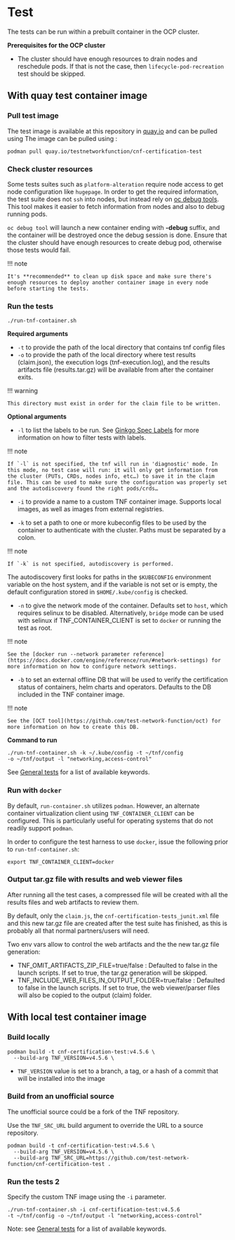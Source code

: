 <!-- markdownlint-disable code-block-style line-length no-bare-urls no-emphasis-as-heading -->
# Test

The tests can be run within a prebuilt container in the OCP cluster.

**Prerequisites for the OCP cluster**

* The cluster should have enough resources to drain nodes and reschedule pods. If that is not the case, then ``lifecycle-pod-recreation`` test should be skipped.

## With quay test container image

### Pull test image

The test image is available at this repository in [quay.io](https://quay.io/repository/testnetworkfunction/cnf-certification-test) and can be pulled using
The image can be pulled using :

```shell
podman pull quay.io/testnetworkfunction/cnf-certification-test
```

### Check cluster resources

Some tests suites such as `platform-alteration` require node access to get node configuration like `hugepage`.
In order to get the required information, the test suite does not `ssh` into nodes, but instead rely on [oc debug tools](https://docs.openshift.com/container-platform/3.7/cli_reference/basic_cli_operations.html#debug). This tool makes it easier to fetch information from nodes and also to debug running pods.

`oc debug tool` will launch a new container ending with **-debug** suffix, and the container will be destroyed once the debug session is done. Ensure that the cluster should have enough resources to create debug pod, otherwise those tests would fail.

!!! note

    It's **recommended** to clean up disk space and make sure there's enough resources to deploy another container image in every node before starting the tests.

### Run the tests

```shell
./run-tnf-container.sh
```

**Required arguments**

* `-t` to provide the path of the local directory that contains tnf config files
* `-o` to provide the path of the local directory where test results (claim.json), the execution logs (tnf-execution.log), and the results artifacts file (results.tar.gz) will be available from after the container exits.

!!! warning

    This directory must exist in order for the claim file to be written.

**Optional arguments**

* `-l` to list the labels to be run. See [Ginkgo Spec Labels](https://onsi.github.io/ginkgo/#spec-labels) for more information on how to filter tests with labels.

!!! note

    If `-l` is not specified, the tnf will run in 'diagnostic' mode. In this mode, no test case will run: it will only get information from the cluster (PUTs, CRDs, nodes info, etc…) to save it in the claim file. This can be used to make sure the configuration was properly set and the autodiscovery found the right pods/crds…

* `-i` to provide a name to a custom TNF container image. Supports local images, as well as images from external registries.

* `-k` to set a path to one or more kubeconfig files to be used by the container to authenticate with the cluster. Paths must be separated by a colon.

!!! note

    If `-k` is not specified, autodiscovery is performed.

The autodiscovery first looks for paths in the `$KUBECONFIG` environment variable on the host system, and if the variable is not set or is empty, the default configuration stored in `$HOME/.kube/config` is checked.

* `-n` to give the network mode of the container. Defaults set to `host`, which requires selinux to be disabled. Alternatively, `bridge` mode can be used with selinux if TNF_CONTAINER_CLIENT is set to `docker` or running the test as root.

!!! note

    See the [docker run --network parameter reference](https://docs.docker.com/engine/reference/run/#network-settings) for more information on how to configure network settings.

* `-b` to set an external offline DB that will be used to verify the certification status of containers, helm charts and operators. Defaults to the DB included in the TNF container image.

!!! note

    See the [OCT tool](https://github.com/test-network-function/oct) for more information on how to create this DB.

**Command to run**

```shell
./run-tnf-container.sh -k ~/.kube/config -t ~/tnf/config
-o ~/tnf/output -l "networking,access-control"
```

See [General tests](test-spec.md#general-tests) for a list of available keywords.

### Run with `docker`

By default, `run-container.sh` utilizes `podman`. However, an alternate container virtualization
client using `TNF_CONTAINER_CLIENT` can be configured. This is particularly useful for operating systems that do not readily support
`podman`.

In order to configure the test harness to use `docker`, issue the following prior to
`run-tnf-container.sh`:

```shell
export TNF_CONTAINER_CLIENT=docker
```

### Output tar.gz file with results and web viewer files

After running all the test cases, a compressed file will be created with all the results files and web artifacts to review them.

By default, only the `claim.js`, the `cnf-certification-tests_junit.xml` file and this new tar.gz file are created after the test suite has finished, as this is probably all that normal partners/users will need.

Two env vars allow to control the web artifacts and the the new tar.gz file generation:

* TNF_OMIT_ARTIFACTS_ZIP_FILE=true/false : Defaulted to false in the launch scripts. If set to true, the tar.gz generation will be skipped.
* TNF_INCLUDE_WEB_FILES_IN_OUTPUT_FOLDER=true/false : Defaulted to false in the launch scripts. If set to true, the web viewer/parser files will also be copied to the output (claim) folder.

## With local test container image

### Build locally

```shell
podman build -t cnf-certification-test:v4.5.6 \
  --build-arg TNF_VERSION=v4.5.6 \
```

* `TNF_VERSION` value is set to a branch, a tag, or a hash of a commit that will be installed into the image

### Build from an unofficial source

The unofficial source could be a fork of the TNF repository.

Use the `TNF_SRC_URL` build argument to override the URL to a source repository.

```shell
podman build -t cnf-certification-test:v4.5.6 \
  --build-arg TNF_VERSION=v4.5.6 \
  --build-arg TNF_SRC_URL=https://github.com/test-network-function/cnf-certification-test .
```

### Run the tests 2

Specify the custom TNF image using the `-i` parameter.

```shell
./run-tnf-container.sh -i cnf-certification-test:v4.5.6
-t ~/tnf/config -o ~/tnf/output -l "networking,access-control"
```

 Note: see [General tests](test-spec.md#general-tests) for a list of available keywords.
